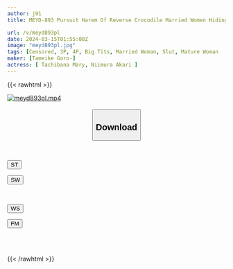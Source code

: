 ```yaml
---
author: j91
title: MEYD-893 Pursuit Harem Of Reverse Crocodile Married Women Hiding In An Unexplored Mixed Bathing Hot Spring Mary Tachibana Akari Niimura

url: /v/meyd893pl
date: 2024-03-15T01:55:00Z
image: "meyd893pl.jpg"
tags: [Censored, 3P, 4P, Big Tits, Married Woman, Slut, Mature Woman	]
maker: [Tameike Goro-]
actress: [ Tachibana Mary, Niimura Akari ]
---
```



{{< rawhtml >}}

<div class="video" data-videoid="P60rDrWyzXs0Z79">
    <a href="javascript:;">
        <img src="/v/meyd893pl/meyd893pl.jpg" width="WIDTH" height="HEIGHT" alt="meyd893pl.mp4" loading="lazy">
    </a>
</div>

<script type="text/javascript" src="https://j91.asia/asset/on-demand-st.js"></script>

<br>
  <link rel="stylesheet" href="https://j91.asia/asset/bs5.css">
  
  <center>
  <button class="btn btn-primary" type="button" data-bs-toggle="collapse" data-bs-target=".multi-collapse" aria-expanded="false" aria-controls="multiCollapseExample1 multiCollapseExample2"><h2>Download</h2></button></center>
</p>
<div class="row">
  <div class="col">
    <div class="collapse multi-collapse" id="multiCollapseExample1">
      <div class="card card-body">
	      	      <br>
<div class="buttons">  
<p><a href="https://streamtape.to/v/P60rDrWyzXs0Z79" target="_blank"><button class="btn-hover color-3"><i class="fa fa-download"></i> ST</button></a></p>
<p><a href="https://cdnwish.com/yfy1ifndn8md" target="_blank"><button class="btn-hover color-2"><i class="fa fa-download"></i> SW</button></a></p></div>
    </div>
  </div>
</div>
  <div class="col">
    <div class="collapse multi-collapse" id="multiCollapseExample2">
      <div class="card card-body">
	      <br>
<div class="buttons">
<p><a href="javascript:;"><button class="btn-hover color-9"><i class="fa fa-download"></i> WS</button></a></p>
<p><a href="javascript:;"><button class="btn-hover color-8"><i class="fa fa-download"></i> FM</button></a></p></div>
<br><br>
      </div>
    </div>
  </div>
</div>

{{< /rawhtml >}}